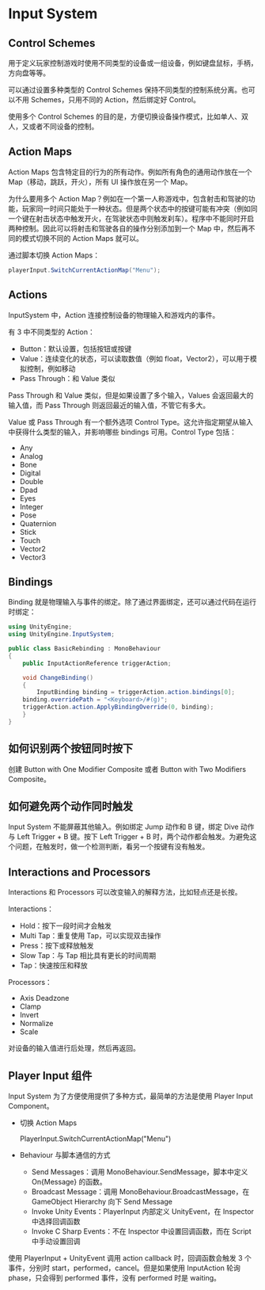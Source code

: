 # Input System

## Control Schemes

用于定义玩家控制游戏时使用不同类型的设备或一组设备，例如键盘鼠标，手柄，方向盘等等。

可以通过设置多种类型的 Control Schemes 保持不同类型的控制系统分离。也可以不用 Schemes，只用不同的 Action，然后绑定好 Control。

使用多个 Control Schemes 的目的是，方便切换设备操作模式，比如单人、双人，又或者不同设备的控制。

## Action Maps

Action Maps 包含特定目的行为的所有动作。例如所有角色的通用动作放在一个 Map（移动，跳跃，开火），所有 UI 操作放在另一个 Map。

为什么要用多个 Action Map？例如在一个第一人称游戏中，包含射击和驾驶的功能，玩家同一时间只能处于一种状态。但是两个状态中的按键可能有冲突（例如同一个键在射击状态中触发开火，在驾驶状态中则触发刹车）。程序中不能同时开启两种控制。因此可以将射击和驾驶各自的操作分别添加到一个 Map 中，然后再不同的模式切换不同的 Action Maps 就可以。

通过脚本切换 Action Maps：

```C#
playerInput.SwitchCurrentActionMap("Menu");
```

## Actions

InputSystem 中，Action 连接控制设备的物理输入和游戏内的事件。

有 3 中不同类型的 Action：

- Button：默认设置，包括按钮或按键
- Value：连续变化的状态，可以读取数值（例如 float，Vector2），可以用于模拟控制，例如移动
- Pass Through：和 Value 类似

Pass Through 和 Value 类似，但是如果设置了多个输入，Values 会返回最大的输入值，而 Pass Through 则返回最近的输入值，不管它有多大。

Value 或 Pass Through 有一个额外选项 Control Type。这允许指定期望从输入中获得什么类型的输入，并影响哪些 bindings 可用。Control Type 包括：

- Any
- Analog
- Bone
- Digital
- Double
- Dpad
- Eyes
- Integer
- Pose
- Quaternion
- Stick
- Touch
- Vector2
- Vector3

## Bindings

Binding 就是物理输入与事件的绑定。除了通过界面绑定，还可以通过代码在运行时绑定：

```C#
using UnityEngine;
using UnityEngine.InputSystem;

public class BasicRebinding : MonoBehaviour
{
    public InputActionReference triggerAction;

    void ChangeBinding()
    {
        InputBinding binding = triggerAction.action.bindings[0];
	binding.overridePath = "<Keyboard>/#(g)";
	triggerAction.action.ApplyBindingOverride(0, binding);
    }
}
```

## 如何识别两个按钮同时按下

创建 Button with One Modifier Composite 或者 Button with Two Modifiers Composite。

## 如何避免两个动作同时触发

Input System 不能屏蔽其他输入。例如绑定 Jump 动作和 B 键，绑定 Dive 动作与 Left Trigger + B 键。按下 Left Trigger + B 时，两个动作都会触发。为避免这个问题，在触发时，做一个检测判断，看另一个按键有没有触发。

## Interactions and Processors

Interactions 和 Processors 可以改变输入的解释方法，比如轻点还是长按。

Interactions：

- Hold：按下一段时间才会触发
- Multi Tap：重复使用 Tap，可以实现双击操作
- Press：按下或释放触发
- Slow Tap：与 Tap 相比具有更长的时间周期
- Tap：快速按压和释放

Processors：

- Axis Deadzone
- Clamp
- Invert
- Normalize
- Scale

对设备的输入值进行后处理，然后再返回。

## Player Input 组件

Input System 为了方便使用提供了多种方式，最简单的方法是使用 Player Input Component。

- 切换 Action Maps

  PlayerInput.SwitchCurrentActionMap("Menu")

- Behaviour 与脚本通信的方式

  - Send Messages：调用 MonoBehaviour.SendMessage，脚本中定义 On{Message} 的函数。
  - Broadcast Message：调用 MonoBehaviour.BroadcastMessage，在 GameObject Hierarchy 向下 Send Message
  - Invoke Unity Events：PlayerInput 内部定义 UnityEvent，在 Inspector 中选择回调函数
  - Invoke C Sharp Events：不在 Inspector 中设置回调函数，而在 Script 中手动设置回调

使用 PlayerInput + UnityEvent 调用 action callback 时，回调函数会触发 3 个事件，分别时 start，performed，cancel。但是如果使用 InputAction 轮询 phase，只会得到 performed 事件，没有 performed 时是 waiting。



